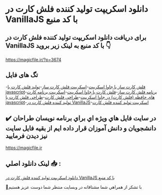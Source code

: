 # دانلود اسکریپت تولید کننده فلش کارت در VanillaJS با کد منبع

## برای دریافت دانلود اسکریپت تولید کننده فلش کارت در VanillaJS با کد منبع به لینک زیر بروید 👇

https://magicfile.ir/?p=3674

## تگ های فایل

-[فلش کارت ساز با جاوا اسکریپت](https://magicfile.ir/product/%d8%a7%d8%b3%da%a9%d8%b1%db%8c%d9%be%d8%aa-%d8%aa%d9%88%d9%84%db%8c%d8%af-%da%a9%d9%86%d9%86%d8%af%d9%87-%d9%81%d9%84%d8%b4-%da%a9%d8%a7%d8%b1%d8%aa-%d8%af%d8%b1-vanillajs/)-[اسکریپت فلش کارت ساز](https://magicfile.ir/product/%d8%a7%d8%b3%da%a9%d8%b1%db%8c%d9%be%d8%aa-%d8%aa%d9%88%d9%84%db%8c%d8%af-%da%a9%d9%86%d9%86%d8%af%d9%87-%d9%81%d9%84%d8%b4-%da%a9%d8%a7%d8%b1%d8%aa-%d8%af%d8%b1-vanillajs/)-[تولید فلش کارت با javascript](https://magicfile.ir/product/%d8%a7%d8%b3%da%a9%d8%b1%db%8c%d9%be%d8%aa-%d8%aa%d9%88%d9%84%db%8c%d8%af-%da%a9%d9%86%d9%86%d8%af%d9%87-%d9%81%d9%84%d8%b4-%da%a9%d8%a7%d8%b1%d8%aa-%d8%af%d8%b1-vanillajs/)-[برنامه فلش کارت ساز](https://magicfile.ir/product/%d8%a7%d8%b3%da%a9%d8%b1%db%8c%d9%be%d8%aa-%d8%aa%d9%88%d9%84%db%8c%d8%af-%da%a9%d9%86%d9%86%d8%af%d9%87-%d9%81%d9%84%d8%b4-%da%a9%d8%a7%d8%b1%d8%aa-%d8%af%d8%b1-vanillajs/)-[فلش کارت با جاوا اسکریپت](https://magicfile.ir/product/%d8%a7%d8%b3%da%a9%d8%b1%db%8c%d9%be%d8%aa-%d8%aa%d9%88%d9%84%db%8c%d8%af-%da%a9%d9%86%d9%86%d8%af%d9%87-%d9%81%d9%84%d8%b4-%da%a9%d8%a7%d8%b1%d8%aa-%d8%af%d8%b1-vanillajs/)-[اسکریپت برنامه کارت های حافظه (فلش کارت) در جاوا اسکریپت](https://magicfile.ir/product/%d8%a7%d8%b3%da%a9%d8%b1%db%8c%d9%be%d8%aa-%d8%aa%d9%88%d9%84%db%8c%d8%af-%da%a9%d9%86%d9%86%d8%af%d9%87-%d9%81%d9%84%d8%b4-%da%a9%d8%a7%d8%b1%d8%aa-%d8%af%d8%b1-vanillajs/)-[طراحی فلش کارت](https://magicfile.ir/product/%d8%a7%d8%b3%da%a9%d8%b1%db%8c%d9%be%d8%aa-%d8%aa%d9%88%d9%84%db%8c%d8%af-%da%a9%d9%86%d9%86%d8%af%d9%87-%d9%81%d9%84%d8%b4-%da%a9%d8%a7%d8%b1%d8%aa-%d8%af%d8%b1-vanillajs/)-[طراحی فلش کارت با javascript](https://magicfile.ir/product/%d8%a7%d8%b3%da%a9%d8%b1%db%8c%d9%be%d8%aa-%d8%aa%d9%88%d9%84%db%8c%d8%af-%da%a9%d9%86%d9%86%d8%af%d9%87-%d9%81%d9%84%d8%b4-%da%a9%d8%a7%d8%b1%d8%aa-%d8%af%d8%b1-vanillajs/)-[تولید کننده فلش کارت در VanillaJS](https://magicfile.ir/product/%d8%a7%d8%b3%da%a9%d8%b1%db%8c%d9%be%d8%aa-%d8%aa%d9%88%d9%84%db%8c%d8%af-%da%a9%d9%86%d9%86%d8%af%d9%87-%d9%81%d9%84%d8%b4-%da%a9%d8%a7%d8%b1%d8%aa-%d8%af%d8%b1-vanillajs/)-[اسکریپت تولید کننده فلش کارت](https://magicfile.ir/product/%d8%a7%d8%b3%da%a9%d8%b1%db%8c%d9%be%d8%aa-%d8%aa%d9%88%d9%84%db%8c%d8%af-%da%a9%d9%86%d9%86%d8%af%d9%87-%d9%81%d9%84%d8%b4-%da%a9%d8%a7%d8%b1%d8%aa-%d8%af%d8%b1-vanillajs/)

## ✔️ در سايت فايل هاي ويژه اي براي برنامه نويسان طراحان دانشجويان و دانش آموزان قرار داده ايم از بقيه فايل سايت نيز ديدن فرماييد

https://magicfile.ir


## لينک دانلود اصلي 📥 :

[دانلود اسکریپت تولید کننده فلش کارت در VanillaJS با کد منبع](https://magicfile.ir/product/%d8%a7%d8%b3%da%a9%d8%b1%db%8c%d9%be%d8%aa-%d8%aa%d9%88%d9%84%db%8c%d8%af-%da%a9%d9%86%d9%86%d8%af%d9%87-%d9%81%d9%84%d8%b4-%da%a9%d8%a7%d8%b1%d8%aa-%d8%af%d8%b1-vanillajs/) 


🙏با تشکر از همراهي شما مشتاقانه در وبسایت منتظر شما دوست عزیز هستیم

